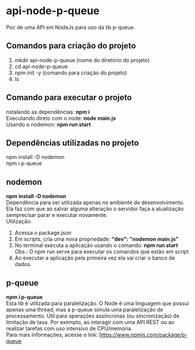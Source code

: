 # api-node-p-queue  
Poc de uma API em NodeJs para uso da lib p-queue.  
  
## Comandos para criação do projeto  
1) mkdir api-node-p-queue (nome do diretório do projeto)  
2) cd api-node-p-queue  
3) npm init -y (comando para criação do projeto)  
4) ls  
  
## Comando para executar o projeto  
nstalando as dependências: **npm i**  
Executando direto com o node: **node main.js**  
Usando o nodemon: **npm run start**  
  
## Dependências utilizadas no projeto    
npm install -D nodemon  
npm i p-queue  
  
## nodemon  
**npm install -D nodemon**  
Dependência para ser utilizada apenas no ambiente de desenvolvimento.  
Ela faz com que ao salvar alguma alteração o servidor faça a atualização semprecisar parar e executar novamente.  
Utilização:  
1) Acessa o package.json  
2) Em scripts, cria uma nova propriedade: **"dev": "nodemon main.js"**  
3) No terminal executa a aplicação usando o comando: **npm run start**  
Obs.: O npm run serve para executar os comandos que estão em script  
4) Ao executar a aplicação pela primeira vez ela vai criar o banco de dados.  
  
## p-queue  
**npm i p-queue**  
Esta lib é utilizada para paralelização. O Node é uma linguagem que possui apenas uma thread, mas a p-queue simula uma paralelização de processamento.
Útil para operações assíncronas (ou sincronização) de limitação de taxa. Por exemplo, ao interagir com uma API REST ou ao realizar tarefas com uso intensivo de CPU/memória.  
Para mais informações, acesse o link: https://www.npmjs.com/package/p-queue  


